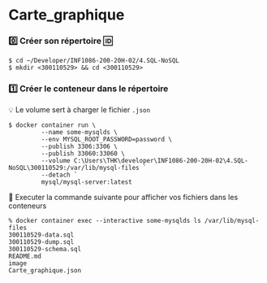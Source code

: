 # Carte_graphique

### :zero: Créer son répertoire :id:

```
$ cd ~/Developer/INF1086-200-20H-02/4.SQL-NoSQL
$ mkdir <300110529> && cd <300110529>
```


### :one: Créer le conteneur dans le répertoire

:bulb: Le volume sert à charger le fichier `.json`

```
$ docker container run \
         --name some-mysqlds \
         --env MYSQL_ROOT_PASSWORD=password \
         --publish 3306:3306 \
         --publish 33060:33060 \
         --volume C:\Users\THK\developer\INF1086-200-20H-02\4.SQL-NoSQL\300110529:/var/lib/mysql-files `
         --detach `
         mysql/mysql-server:latest
```

:pushpin: Executer la commande suivante pour afficher vos fichiers dans les conteneurs

```
% docker container exec --interactive some-mysqlds ls /var/lib/mysql-files
300110529-data.sql
300110529-dump.sql
300110529-schema.sql
README.md
image
Carte_graphique.json

